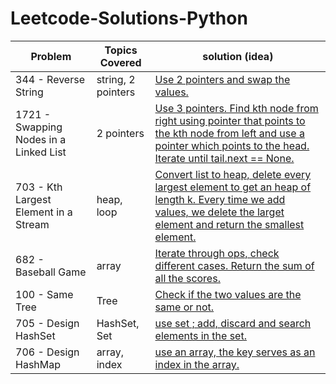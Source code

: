 # Leetcode-Solutions-Python


| Problem  | Topics Covered | solution (idea) |
| ------------- | ------------- | ------------- | 
| 344 - Reverse String | string, 2 pointers | [Use 2 pointers and swap the values.](https://github.com/LucasColas/Leetcode-Solutions-Python/blob/main/344%20-%20Reverse%20String.py) |
| 1721 - Swapping Nodes in a Linked List | 2 pointers | [Use 3 pointers. Find kth node from right using pointer that points to the kth node from left and use a pointer which points to the head. Iterate until tail.next == None.](https://github.com/LucasColas/Leetcode-Solutions-Python/blob/main/1721%20-%20Swapping%20Nodes%20in%20a%20Linked%20List.py) |
| 703 - Kth Largest Element in a Stream | heap, loop | [Convert list to heap, delete every largest element to get an heap of length k. Every time we add values, we delete the larget element and return the smallest element.](https://github.com/LucasColas/Leetcode-Solutions-Python/blob/main/703%20-%20Kth%20Largest%20Element%20in%20a%20Stream.py) |
| 682 - Baseball Game | array | [Iterate through ops, check different cases. Return the sum of all the scores.](https://github.com/LucasColas/Leetcode-Solutions-Python/blob/main/682%20-%20Baseball%20Game.py) | 
| 100 - Same Tree | Tree | [Check if the two values are the same or not.](https://github.com/LucasColas/Leetcode-Solutions-Python/blob/main/100%20-%20Same%20Tree.py) |
| 705 - Design HashSet | HashSet, Set | [use set ; add, discard and search elements in the set.](https://github.com/LucasColas/Leetcode-Solutions-Python/blob/main/705%20-%20Design%20HashSet.py) |
| 706 - Design HashMap | array, index | [use an array, the key serves as an index in the array.](https://github.com/LucasColas/Leetcode-Solutions-Java/blob/main/706%20-%20Design%20HashMap.java) | 
